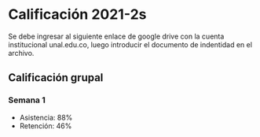 # Calificación 2021-2s


Se debe ingresar al siguiente enlace de google drive con la cuenta institucional unal.edu.co, luego introducir el documento de indentidad en el archivo.

## Calificación grupal
### Semana 1
- Asistencia: 88%
- Retención: 46%
